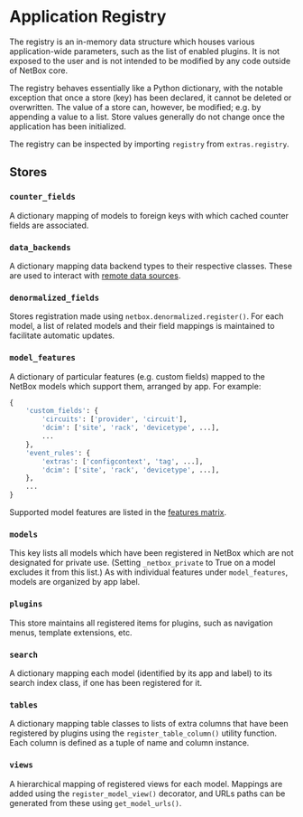 # Application Registry

The registry is an in-memory data structure which houses various application-wide parameters, such as the list of enabled plugins. It is not exposed to the user and is not intended to be modified by any code outside of NetBox core.

The registry behaves essentially like a Python dictionary, with the notable exception that once a store (key) has been declared, it cannot be deleted or overwritten. The value of a store can, however, be modified; e.g. by appending a value to a list. Store values generally do not change once the application has been initialized.

The registry can be inspected by importing `registry` from `extras.registry`.

## Stores

### `counter_fields`

A dictionary mapping of models to foreign keys with which cached counter fields are associated.

### `data_backends`

A dictionary mapping data backend types to their respective classes. These are used to interact with [remote data sources](../models/core/datasource.md).

### `denormalized_fields`

Stores registration made using `netbox.denormalized.register()`. For each model, a list of related models and their field mappings is maintained to facilitate automatic updates.

### `model_features`

A dictionary of particular features (e.g. custom fields) mapped to the NetBox models which support them, arranged by app. For example:

```python
{
    'custom_fields': {
        'circuits': ['provider', 'circuit'],
        'dcim': ['site', 'rack', 'devicetype', ...],
        ...
    },
    'event_rules': {
        'extras': ['configcontext', 'tag', ...],
        'dcim': ['site', 'rack', 'devicetype', ...],
    },
    ...
}
```

Supported model features are listed in the [features matrix](./models.md#features-matrix).

### `models`

This key lists all models which have been registered in NetBox which are not designated for private use. (Setting `_netbox_private` to True on a model excludes it from this list.) As with individual features under `model_features`, models are organized by app label.

### `plugins`

This store maintains all registered items for plugins, such as navigation menus, template extensions, etc.

### `search`

A dictionary mapping each model (identified by its app and label) to its search index class, if one has been registered for it.

### `tables`

A dictionary mapping table classes to lists of extra columns that have been registered by plugins using the `register_table_column()` utility function. Each column is defined as a tuple of name and column instance.

### `views`

A hierarchical mapping of registered views for each model. Mappings are added using the `register_model_view()` decorator, and URLs paths can be generated from these using `get_model_urls()`.

